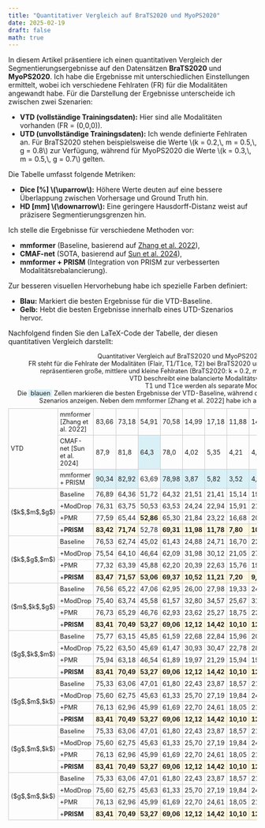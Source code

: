 ```yaml
---
title: "Quantitativer Vergleich auf BraTS2020 und MyoPS2020"  
date: 2025-02-19  
draft: false  
math: true  
---
```

In diesem Artikel präsentiere ich einen quantitativen Vergleich der Segmentierungsergebnisse auf den Datensätzen **BraTS2020** und **MyoPS2020**. Ich habe die Ergebnisse mit unterschiedlichen Einstellungen ermittelt, wobei ich verschiedene Fehlraten (FR) für die Modalitäten angewandt habe. Für die Darstellung der Ergebnisse unterscheide ich zwischen zwei Szenarien:

- **VTD (vollständige Trainingsdaten):** Hier sind alle Modalitäten vorhanden (FR = (0,0,0)).
- **UTD (unvollständige Trainingsdaten):** Ich wende definierte Fehlraten an. Für BraTS2020 stehen beispielsweise die Werte \\(k = 0.2,\\, m = 0.5,\\, g = 0.8\\) zur Verfügung, während für MyoPS2020 die Werte \\(k = 0.3,\\, m = 0.5,\\, g = 0.7\\) gelten.

Die Tabelle umfasst folgende Metriken:
- **Dice [%] \\(\\uparrow\\):** Höhere Werte deuten auf eine bessere Überlappung zwischen Vorhersage und Ground Truth hin.
- **HD [mm] \\(\\downarrow\\):** Eine geringere Hausdorff-Distanz weist auf präzisere Segmentierungsgrenzen hin.

Ich stelle die Ergebnisse für verschiedene Methoden vor:
- **mmformer** (Baseline, basierend auf [Zhang et al. 2022](https://doi.org/10.1145/XXXXXX)),
- **CMAF-net** (SOTA, basierend auf [Sun et al. 2024](https://doi.org/10.1145/YYYYYY)),
- **mmformer + PRISM** (Integration von PRISM zur verbesserten Modalitätsrebalancierung).

Zur besseren visuellen Hervorhebung habe ich spezielle Farben definiert:
- **Blau:** Markiert die besten Ergebnisse für die VTD-Baseline.
- **Gelb:** Hebt die besten Ergebnisse innerhalb eines UTD-Szenarios hervor.

Nachfolgend finden Sie den LaTeX-Code der Tabelle, der diesen quantitativen Vergleich darstellt:

<style>
  /* Standard (Light Mode) */
  .hl-blue {
    background-color: #DAF0F7;
    color: inherit;
  }
  .hl-yellow {
    background-color: #FFF8e3;
    color: inherit;
  }
  /* Dark Mode: ensure sufficient contrast for highlighted cells */
  @media (prefers-color-scheme: dark) {
    .hl-blue {
      background-color: #DAF0F7;
      color: #000; /* Set text to black for contrast in dark mode */
    }
    .hl-yellow {
      background-color: #FFF8e3;
      color: #000; /* Set text to black for contrast in dark mode */
    }
  }
</style>

<table style="width:100%; border-collapse: collapse; font-size: 0.9em;">
  <caption style="margin-bottom: 8px; text-align: center;">
    Quantitativer Vergleich auf BraTS2020 und MyoPS2020 mit verschiedenen Einstellungen.<br>
    FR steht für die Fehlrate der Modalitäten (Flair, T1/T1ce, T2) bei BraTS2020 und (bSSFP, LGE, T2) bei MyoPS2020. Die Werte k, m und g repräsentieren große, mittlere und kleine Fehlraten 
    (BraTS2020: k = 0.2, m = 0.5, g = 0.8; MyoPS2020: k = 0.3, m = 0.5, g = 0.7).<br>
    VTD beschreibt eine balancierte Modalitätsverteilung (FR = (0,0,0)).<br>
    T1 und T1ce werden als separate Modalitäten behandelt.<br>
    Die <span class="hl-blue" style="padding: 0 4px;">blauen</span> Zellen markieren die besten Ergebnisse der VTD-Baseline, während die <span class="hl-yellow" style="padding: 0 4px;">gelben</span> Zellen 
    die besten Ergebnisse innerhalb eines UTD-Szenarios anzeigen. Neben dem mmformer [Zhang et al. 2022] habe ich auch das CMAF-net [Sun et al. 2024] als SOTA gewählt.
  </caption>
    <tr>
      <td rowspan="3" style="border: 1px solid #ccc; padding: 4px;">VTD</td>
      <td style="border: 1px solid #ccc; padding: 4px;">mmformer [Zhang et al. 2022]</td>
      <td style="border: 1px solid #ccc; padding: 4px;">83,66</td>
      <td style="border: 1px solid #ccc; padding: 4px;">73,18</td>
      <td style="border: 1px solid #ccc; padding: 4px;">54,91</td>
      <td style="border: 1px solid #ccc; padding: 4px;">70,58</td>
      <td style="border: 1px solid #ccc; padding: 4px;">14,99</td>
      <td style="border: 1px solid #ccc; padding: 4px;">17,18</td>
      <td style="border: 1px solid #ccc; padding: 4px;">11,88</td>
      <td style="border: 1px solid #ccc; padding: 4px;">14,68</td>
      <td style="border: 1px solid #ccc; padding: 4px;">84,61</td>
      <td style="border: 1px solid #ccc; padding: 4px;">58,08</td>
      <td style="border: 1px solid #ccc; padding: 4px;">80,13</td>
      <td style="border: 1px solid #ccc; padding: 4px;">74,27</td>
      <td style="border: 1px solid #ccc; padding: 4px;">5,90</td>
      <td style="border: 1px solid #ccc; padding: 4px;">15,46</td>
      <td style="border: 1px solid #ccc; padding: 4px;">7,63</td>
      <td style="border: 1px solid #ccc; padding: 4px;">9,66</td>
    </tr>
    <tr>
      <td style="border: 1px solid #ccc; padding: 4px;">CMAF-net [Sun et al. 2024]</td>
      <td style="border: 1px solid #ccc; padding: 4px;">87,9</td>
      <td style="border: 1px solid #ccc; padding: 4px;">81,8</td>
      <td class="hl-blue" style="border: 1px solid #ccc; padding: 4px;">64,3</td>
      <td style="border: 1px solid #ccc; padding: 4px;">78,0</td>
      <td style="border: 1px solid #ccc; padding: 4px;">4,02</td>
      <td style="border: 1px solid #ccc; padding: 4px;">5,35</td>
      <td style="border: 1px solid #ccc; padding: 4px;">4,21</td>
      <td style="border: 1px solid #ccc; padding: 4px;">4,53</td>
      <td colspan="8" style="border: 1px solid #ccc; padding: 4px;"></td>
    </tr>
    <tr>
      <td style="border: 1px solid #ccc; padding: 4px;">mmformer + PRISM</td>
      <td class="hl-blue" style="border: 1px solid #ccc; padding: 4px;">90,34</td>
      <td class="hl-blue" style="border: 1px solid #ccc; padding: 4px;">82,92</td>
      <td style="border: 1px solid #ccc; padding: 4px;">63,69</td>
      <td class="hl-blue" style="border: 1px solid #ccc; padding: 4px;">78,98</td>
      <td class="hl-blue" style="border: 1px solid #ccc; padding: 4px;">3,87</td>
      <td class="hl-blue" style="border: 1px solid #ccc; padding: 4px;">5,82</td>
      <td class="hl-blue" style="border: 1px solid #ccc; padding: 4px;">3,52</td>
      <td class="hl-blue" style="border: 1px solid #ccc; padding: 4px;">4,40</td>
      <td class="hl-blue" style="border: 1px solid #ccc; padding: 4px;">91,71</td>
      <td class="hl-blue" style="border: 1px solid #ccc; padding: 4px;">64,79</td>
      <td class="hl-blue" style="border: 1px solid #ccc; padding: 4px;">83,95</td>
      <td class="hl-blue" style="border: 1px solid #ccc; padding: 4px;">80,15</td>
      <td class="hl-blue" style="border: 1px solid #ccc; padding: 4px;">3,65</td>
      <td class="hl-blue" style="border: 1px solid #ccc; padding: 4px;">12,26</td>
      <td class="hl-blue" style="border: 1px solid #ccc; padding: 4px;">4,32</td>
      <td class="hl-blue" style="border: 1px solid #ccc; padding: 4px;">6,74</td>
    </tr>
    <!-- UTD Block: ($k$, $m$, $g$) -->
    <tr>
      <td rowspan="4" style="border: 1px solid #ccc; padding: 4px;">($k$,$m$,$g$)</td>
      <td style="border: 1px solid #ccc; padding: 4px;">Baseline</td>
      <td style="border: 1px solid #ccc; padding: 4px;">76,89</td>
      <td style="border: 1px solid #ccc; padding: 4px;">64,36</td>
      <td style="border: 1px solid #ccc; padding: 4px;">51,72</td>
      <td style="border: 1px solid #ccc; padding: 4px;">64,32</td>
      <td style="border: 1px solid #ccc; padding: 4px;">21,51</td>
      <td style="border: 1px solid #ccc; padding: 4px;">21,41</td>
      <td style="border: 1px solid #ccc; padding: 4px;">15,14</td>
      <td style="border: 1px solid #ccc; padding: 4px;">19,35</td>
      <td style="border: 1px solid #ccc; padding: 4px;">72,69</td>
      <td style="border: 1px solid #ccc; padding: 4px;">51,94</td>
      <td style="border: 1px solid #ccc; padding: 4px;">66,81</td>
      <td style="border: 1px solid #ccc; padding: 4px;">63,81</td>
      <td style="border: 1px solid #ccc; padding: 4px;">20,38</td>
      <td style="border: 1px solid #ccc; padding: 4px;">23,62</td>
      <td style="border: 1px solid #ccc; padding: 4px;">22,32</td>
      <td style="border: 1px solid #ccc; padding: 4px;">22,11</td>
    </tr>
    <tr>
      <td style="border: 1px solid #ccc; padding: 4px;">+ModDrop</td>
      <td style="border: 1px solid #ccc; padding: 4px;">76,31</td>
      <td style="border: 1px solid #ccc; padding: 4px;">63,75</td>
      <td style="border: 1px solid #ccc; padding: 4px;">50,53</td>
      <td style="border: 1px solid #ccc; padding: 4px;">63,53</td>
      <td style="border: 1px solid #ccc; padding: 4px;">24,24</td>
      <td style="border: 1px solid #ccc; padding: 4px;">22,94</td>
      <td style="border: 1px solid #ccc; padding: 4px;">15,91</td>
      <td style="border: 1px solid #ccc; padding: 4px;">21,03</td>
      <td style="border: 1px solid #ccc; padding: 4px;">75,63</td>
      <td style="border: 1px solid #ccc; padding: 4px;">46,42</td>
      <td style="border: 1px solid #ccc; padding: 4px;">70,70</td>
      <td style="border: 1px solid #ccc; padding: 4px;">64,25</td>
      <td style="border: 1px solid #ccc; padding: 4px;">16,42</td>
      <td style="border: 1px solid #ccc; padding: 4px;">32,84</td>
      <td style="border: 1px solid #ccc; padding: 4px;">21,13</td>
      <td style="border: 1px solid #ccc; padding: 4px;">23,46</td>
    </tr>
    <tr>
      <td style="border: 1px solid #ccc; padding: 4px;">+PMR</td>
      <td style="border: 1px solid #ccc; padding: 4px;">77,59</td>
      <td style="border: 1px solid #ccc; padding: 4px;">65,44</td>
      <td class="hl-yellow" style="border: 1px solid #ccc; padding: 4px;"><strong>52,86</strong></td>
      <td style="border: 1px solid #ccc; padding: 4px;">65,30</td>
      <td style="border: 1px solid #ccc; padding: 4px;">21,84</td>
      <td style="border: 1px solid #ccc; padding: 4px;">23,22</td>
      <td style="border: 1px solid #ccc; padding: 4px;">16,68</td>
      <td style="border: 1px solid #ccc; padding: 4px;">20,58</td>
      <td style="border: 1px solid #ccc; padding: 4px;">73,05</td>
      <td style="border: 1px solid #ccc; padding: 4px;">52,61</td>
      <td style="border: 1px solid #ccc; padding: 4px;">69,32</td>
      <td style="border: 1px solid #ccc; padding: 4px;">64,99</td>
      <td style="border: 1px solid #ccc; padding: 4px;">19,16</td>
      <td style="border: 1px solid #ccc; padding: 4px;">24,04</td>
      <td style="border: 1px solid #ccc; padding: 4px;">18,42</td>
      <td style="border: 1px solid #ccc; padding: 4px;">20,54</td>
    </tr>
    <tr>
      <td style="border: 1px solid #ccc; padding: 4px;">+<strong>PRISM</strong></td>
      <td class="hl-yellow" style="border: 1px solid #ccc; padding: 4px;"><strong>83,42</strong></td>
      <td class="hl-yellow" style="border: 1px solid #ccc; padding: 4px;"><strong>71,74</strong></td>
      <td style="border: 1px solid #ccc; padding: 4px;">52,78</td>
      <td class="hl-yellow" style="border: 1px solid #ccc; padding: 4px;"><strong>69,31</strong></td>
      <td class="hl-yellow" style="border: 1px solid #ccc; padding: 4px;"><strong>11,98</strong></td>
      <td class="hl-yellow" style="border: 1px solid #ccc; padding: 4px;"><strong>11,78</strong></td>
      <td class="hl-yellow" style="border: 1px solid #ccc; padding: 4px;"><strong>7,80</strong></td>
      <td class="hl-yellow" style="border: 1px solid #ccc; padding: 4px;"><strong>10,52</strong></td>
      <td class="hl-yellow" style="border: 1px solid #ccc; padding: 4px;"><strong>81,44</strong></td>
      <td class="hl-yellow" style="border: 1px solid #ccc; padding: 4px;"><strong>60,97</strong></td>
      <td class="hl-yellow" style="border: 1px solid #ccc; padding: 4px;"><strong>77,44</strong></td>
      <td class="hl-yellow" style="border: 1px solid #ccc; padding: 4px;"><strong>73,28</strong></td>
      <td class="hl-yellow" style="border: 1px solid #ccc; padding: 4px;"><strong>11,36</strong></td>
      <td class="hl-yellow" style="border: 1px solid #ccc; padding: 4px;"><strong>20,49</strong></td>
      <td class="hl-yellow" style="border: 1px solid #ccc; padding: 4px;"><strong>11,64</strong></td>
      <td class="hl-yellow" style="border: 1px solid #ccc; padding: 4px;"><strong>14,50</strong></td>
    </tr>
    <!-- UTD Block: ($k$, $g$, $m$) -->
    <tr>
      <td rowspan="4" style="border: 1px solid #ccc; padding: 4px;">($k$,$g$,$m$)</td>
      <td style="border: 1px solid #ccc; padding: 4px;">Baseline</td>
      <td style="border: 1px solid #ccc; padding: 4px;">76,53</td>
      <td style="border: 1px solid #ccc; padding: 4px;">62,74</td>
      <td style="border: 1px solid #ccc; padding: 4px;">45,02</td>
      <td style="border: 1px solid #ccc; padding: 4px;">61,43</td>
      <td style="border: 1px solid #ccc; padding: 4px;">24,88</td>
      <td style="border: 1px solid #ccc; padding: 4px;">24,71</td>
      <td style="border: 1px solid #ccc; padding: 4px;">16,70</td>
      <td style="border: 1px solid #ccc; padding: 4px;">22,10</td>
      <td style="border: 1px solid #ccc; padding: 4px;">69,25</td>
      <td style="border: 1px solid #ccc; padding: 4px;">49,82</td>
      <td style="border: 1px solid #ccc; padding: 4px;">61,79</td>
      <td style="border: 1px solid #ccc; padding: 4px;">60,29</td>
      <td style="border: 1px solid #ccc; padding: 4px;">26,18</td>
      <td style="border: 1px solid #ccc; padding: 4px;">33,92</td>
      <td style="border: 1px solid #ccc; padding: 4px;">26,86</td>
      <td style="border: 1px solid #ccc; padding: 4px;">28,99</td>
    </tr>
    <tr>
      <td style="border: 1px solid #ccc; padding: 4px;">+ModDrop</td>
      <td style="border: 1px solid #ccc; padding: 4px;">75,54</td>
      <td style="border: 1px solid #ccc; padding: 4px;">64,10</td>
      <td style="border: 1px solid #ccc; padding: 4px;">46,64</td>
      <td style="border: 1px solid #ccc; padding: 4px;">62,09</td>
      <td style="border: 1px solid #ccc; padding: 4px;">31,98</td>
      <td style="border: 1px solid #ccc; padding: 4px;">30,12</td>
      <td style="border: 1px solid #ccc; padding: 4px;">21,05</td>
      <td style="border: 1px solid #ccc; padding: 4px;">27,72</td>
      <td style="border: 1px solid #ccc; padding: 4px;">73,57</td>
      <td style="border: 1px solid #ccc; padding: 4px;">49,93</td>
      <td style="border: 1px solid #ccc; padding: 4px;">69,83</td>
      <td style="border: 1px solid #ccc; padding: 4px;">64,44</td>
      <td style="border: 1px solid #ccc; padding: 4px;">11,91</td>
      <td style="border: 1px solid #ccc; padding: 4px;">21,52</td>
      <td style="border: 1px solid #ccc; padding: 4px;">13,12</td>
      <td style="border: 1px solid #ccc; padding: 4px;">15,52</td>
    </tr>
    <tr>
      <td style="border: 1px solid #ccc; padding: 4px;">+PMR</td>
      <td style="border: 1px solid #ccc; padding: 4px;">77,32</td>
      <td style="border: 1px solid #ccc; padding: 4px;">63,39</td>
      <td style="border: 1px solid #ccc; padding: 4px;">45,88</td>
      <td style="border: 1px solid #ccc; padding: 4px;">62,20</td>
      <td style="border: 1px solid #ccc; padding: 4px;">20,39</td>
      <td style="border: 1px solid #ccc; padding: 4px;">22,63</td>
      <td style="border: 1px solid #ccc; padding: 4px;">15,76</td>
      <td style="border: 1px solid #ccc; padding: 4px;">19,59</td>
      <td style="border: 1px solid #ccc; padding: 4px;">72,67</td>
      <td style="border: 1px solid #ccc; padding: 4px;">52,38</td>
      <td style="border: 1px solid #ccc; padding: 4px;">68,98</td>
      <td style="border: 1px solid #ccc; padding: 4px;">64,68</td>
      <td style="border: 1px solid #ccc; padding: 4px;">17,84</td>
      <td style="border: 1px solid #ccc; padding: 4px;">24,12</td>
      <td style="border: 1px solid #ccc; padding: 4px;">19,68</td>
      <td style="border: 1px solid #ccc; padding: 4px;">20,55</td>
    </tr>
    <tr>
      <td style="border: 1px solid #ccc; padding: 4px;">+<strong>PRISM</strong></td>
      <td class="hl-yellow" style="border: 1px solid #ccc; padding: 4px;"><strong>83,47</strong></td>
      <td class="hl-yellow" style="border: 1px solid #ccc; padding: 4px;"><strong>71,57</strong></td>
      <td class="hl-yellow" style="border: 1px solid #ccc; padding: 4px;"><strong>53,06</strong></td>
      <td class="hl-yellow" style="border: 1px solid #ccc; padding: 4px;"><strong>69,37</strong></td>
      <td class="hl-yellow" style="border: 1px solid #ccc; padding: 4px;"><strong>10,52</strong></td>
      <td class="hl-yellow" style="border: 1px solid #ccc; padding: 4px;"><strong>11,21</strong></td>
      <td class="hl-yellow" style="border: 1px solid #ccc; padding: 4px;"><strong>7,20</strong></td>
      <td class="hl-yellow" style="border: 1px solid #ccc; padding: 4px;"><strong>9,64</strong></td>
      <td class="hl-yellow" style="border: 1px solid #ccc; padding: 4px;"><strong>80,20</strong></td>
      <td class="hl-yellow" style="border: 1px solid #ccc; padding: 4px;"><strong>58,22</strong></td>
      <td class="hl-yellow" style="border: 1px solid #ccc; padding: 4px;"><strong>77,56</strong></td>
      <td class="hl-yellow" style="border: 1px solid #ccc; padding: 4px;"><strong>71,99</strong></td>
      <td class="hl-yellow" style="border: 1px solid #ccc; padding: 4px;"><strong>16,23</strong></td>
      <td class="hl-yellow" style="border: 1px solid #ccc; padding: 4px;"><strong>18,13</strong></td>
      <td class="hl-yellow" style="border: 1px solid #ccc; padding: 4px;"><strong>13,01</strong></td>
      <td class="hl-yellow" style="border: 1px solid #ccc; padding: 4px;"><strong>15,79</strong></td>
    </tr>
    <!-- UTD Block: ($m$, $k$, $g$) -->
    <tr>
      <td rowspan="4" style="border: 1px solid #ccc; padding: 4px;">($m$,$k$,$g$)</td>
      <td style="border: 1px solid #ccc; padding: 4px;">Baseline</td>
      <td style="border: 1px solid #ccc; padding: 4px;">76,56</td>
      <td style="border: 1px solid #ccc; padding: 4px;">65,22</td>
      <td style="border: 1px solid #ccc; padding: 4px;">47,06</td>
      <td style="border: 1px solid #ccc; padding: 4px;">62,95</td>
      <td style="border: 1px solid #ccc; padding: 4px;">26,00</td>
      <td style="border: 1px solid #ccc; padding: 4px;">27,98</td>
      <td style="border: 1px solid #ccc; padding: 4px;">19,33</td>
      <td style="border: 1px solid #ccc; padding: 4px;">24,44</td>
      <td style="border: 1px solid #ccc; padding: 4px;">72,16</td>
      <td style="border: 1px solid #ccc; padding: 4px;">49,44</td>
      <td style="border: 1px solid #ccc; padding: 4px;">71,08</td>
      <td style="border: 1px solid #ccc; padding: 4px;">64,23</td>
      <td style="border: 1px solid #ccc; padding: 4px;">16,78</td>
      <td style="border: 1px solid #ccc; padding: 4px;">22,13</td>
      <td style="border: 1px solid #ccc; padding: 4px;">25,56</td>
      <td style="border: 1px solid #ccc; padding: 4px;">21,49</td>
    </tr>
    <tr>
      <td style="border: 1px solid #ccc; padding: 4px;">+ModDrop</td>
      <td style="border: 1px solid #ccc; padding: 4px;">75,40</td>
      <td style="border: 1px solid #ccc; padding: 4px;">63,74</td>
      <td style="border: 1px solid #ccc; padding: 4px;">45,58</td>
      <td style="border: 1px solid #ccc; padding: 4px;">61,57</td>
      <td style="border: 1px solid #ccc; padding: 4px;">32,80</td>
      <td style="border: 1px solid #ccc; padding: 4px;">34,57</td>
      <td style="border: 1px solid #ccc; padding: 4px;">25,67</td>
      <td style="border: 1px solid #ccc; padding: 4px;">31,01</td>
      <td style="border: 1px solid #ccc; padding: 4px;">74,07</td>
      <td style="border: 1px solid #ccc; padding: 4px;">50,30</td>
      <td style="border: 1px solid #ccc; padding: 4px;">75,69</td>
      <td style="border: 1px solid #ccc; padding: 4px;">66,69</td>
      <td style="border: 1px solid #ccc; padding: 4px;">14,46</td>
      <td style="border: 1px solid #ccc; padding: 4px;">23,32</td>
      <td style="border: 1px solid #ccc; padding: 4px;">18,27</td>
      <td style="border: 1px solid #ccc; padding: 4px;">18,68</td>
    </tr>
    <tr>
      <td style="border: 1px solid #ccc; padding: 4px;">+PMR</td>
      <td style="border: 1px solid #ccc; padding: 4px;">76,73</td>
      <td style="border: 1px solid #ccc; padding: 4px;">65,29</td>
      <td style="border: 1px solid #ccc; padding: 4px;">46,76</td>
      <td style="border: 1px solid #ccc; padding: 4px;">62,93</td>
      <td style="border: 1px solid #ccc; padding: 4px;">23,62</td>
      <td style="border: 1px solid #ccc; padding: 4px;">25,27</td>
      <td style="border: 1px solid #ccc; padding: 4px;">18,75</td>
      <td style="border: 1px solid #ccc; padding: 4px;">22,55</td>
      <td style="border: 1px solid #ccc; padding: 4px;">72,49</td>
      <td style="border: 1px solid #ccc; padding: 4px;">52,62</td>
      <td style="border: 1px solid #ccc; padding: 4px;">70,90</td>
      <td style="border: 1px solid #ccc; padding: 4px;">65,34</td>
      <td style="border: 1px solid #ccc; padding: 4px;">17,57</td>
      <td style="border: 1px solid #ccc; padding: 4px;">24,96</td>
      <td style="border: 1px solid #ccc; padding: 4px;">24,02</td>
      <td style="border: 1px solid #ccc; padding: 4px;">22,52</td>
    </tr>
    <tr>
      <td style="border: 1px solid #ccc; padding: 4px;">+<strong>PRISM</strong></td>
      <td class="hl-yellow" style="border: 1px solid #ccc; padding: 4px;"><strong>83,41</strong></td>
      <td class="hl-yellow" style="border: 1px solid #ccc; padding: 4px;"><strong>70,49</strong></td>
      <td class="hl-yellow" style="border: 1px solid #ccc; padding: 4px;"><strong>53,27</strong></td>
      <td class="hl-yellow" style="border: 1px solid #ccc; padding: 4px;"><strong>69,06</strong></td>
      <td class="hl-yellow" style="border: 1px solid #ccc; padding: 4px;"><strong>12,12</strong></td>
      <td class="hl-yellow" style="border: 1px solid #ccc; padding: 4px;"><strong>14,42</strong></td>
      <td class="hl-yellow" style="border: 1px solid #ccc; padding: 4px;"><strong>10,10</strong></td>
      <td class="hl-yellow" style="border: 1px solid #ccc; padding: 4px;"><strong>12,21</strong></td>
      <td class="hl-yellow" style="border: 1px solid #ccc; padding: 4px;"><strong>75,15</strong></td>
      <td class="hl-yellow" style="border: 1px solid #ccc; padding: 4px;"><strong>49,54</strong></td>
      <td class="hl-yellow" style="border: 1px solid #ccc; padding: 4px;"><strong>71,39</strong></td>
      <td class="hl-yellow" style="border: 1px solid #ccc; padding: 4px;"><strong>65,36</strong></td>
      <td class="hl-yellow" style="border: 1px solid #ccc; padding: 4px;"><strong>17,85</strong></td>
      <td class="hl-yellow" style="border: 1px solid #ccc; padding: 4px;"><strong>19,77</strong></td>
      <td class="hl-yellow" style="border: 1px solid #ccc; padding: 4px;"><strong>20,60</strong></td>
      <td class="hl-yellow" style="border: 1px solid #ccc; padding: 4px;"><strong>19,41</strong></td>
    </tr>
    <!-- UTD Block: ($g$, $k$, $m$) -->
    <tr>
      <td rowspan="4" style="border: 1px solid #ccc; padding: 4px;">($g$,$k$,$m$)</td>
      <td style="border: 1px solid #ccc; padding: 4px;">Baseline</td>
      <td style="border: 1px solid #ccc; padding: 4px;">75,77</td>
      <td style="border: 1px solid #ccc; padding: 4px;">63,15</td>
      <td style="border: 1px solid #ccc; padding: 4px;">45,85</td>
      <td style="border: 1px solid #ccc; padding: 4px;">61,59</td>
      <td style="border: 1px solid #ccc; padding: 4px;">22,68</td>
      <td style="border: 1px solid #ccc; padding: 4px;">22,84</td>
      <td style="border: 1px solid #ccc; padding: 4px;">15,96</td>
      <td style="border: 1px solid #ccc; padding: 4px;">20,49</td>
      <td style="border: 1px solid #ccc; padding: 4px;">72,74</td>
      <td style="border: 1px solid #ccc; padding: 4px;">47,86</td>
      <td style="border: 1px solid #ccc; padding: 4px;">65,97</td>
      <td style="border: 1px solid #ccc; padding: 4px;">62,19</td>
      <td style="border: 1px solid #ccc; padding: 4px;">19,72</td>
      <td style="border: 1px solid #ccc; padding: 4px;">29,28</td>
      <td style="border: 1px solid #ccc; padding: 4px;">19,91</td>
      <td style="border: 1px solid #ccc; padding: 4px;">22,97</td>
    </tr>
    <tr>
      <td style="border: 1px solid #ccc; padding: 4px;">+ModDrop</td>
      <td style="border: 1px solid #ccc; padding: 4px;">75,22</td>
      <td style="border: 1px solid #ccc; padding: 4px;">63,50</td>
      <td style="border: 1px solid #ccc; padding: 4px;">45,69</td>
      <td style="border: 1px solid #ccc; padding: 4px;">61,47</td>
      <td style="border: 1px solid #ccc; padding: 4px;">30,93</td>
      <td style="border: 1px solid #ccc; padding: 4px;">30,47</td>
      <td style="border: 1px solid #ccc; padding: 4px;">22,78</td>
      <td style="border: 1px solid #ccc; padding: 4px;">28,06</td>
      <td style="border: 1px solid #ccc; padding: 4px;">75,99</td>
      <td style="border: 1px solid #ccc; padding: 4px;">48,16</td>
      <td style="border: 1px solid #ccc; padding: 4px;">70,90</td>
      <td style="border: 1px solid #ccc; padding: 4px;">65,02</td>
      <td style="border: 1px solid #ccc; padding: 4px;">16,70</td>
      <td class="hl-yellow" style="border: 1px solid #ccc; padding: 4px;"><strong>22,17</strong></td>
      <td style="border: 1px solid #ccc; padding: 4px;">18,34</td>
      <td style="border: 1px solid #ccc; padding: 4px;">19,40</td>
    </tr>
    <tr>
      <td style="border: 1px solid #ccc; padding: 4px;">+PMR</td>
      <td style="border: 1px solid #ccc; padding: 4px;">75,94</td>
      <td style="border: 1px solid #ccc; padding: 4px;">63,18</td>
      <td style="border: 1px solid #ccc; padding: 4px;">46,54</td>
      <td style="border: 1px solid #ccc; padding: 4px;">61,89</td>
      <td style="border: 1px solid #ccc; padding: 4px;">19,97</td>
      <td style="border: 1px solid #ccc; padding: 4px;">21,29</td>
      <td style="border: 1px solid #ccc; padding: 4px;">15,94</td>
      <td style="border: 1px solid #ccc; padding: 4px;">19,07</td>
      <td style="border: 1px solid #ccc; padding: 4px;">74,72</td>
      <td style="border: 1px solid #ccc; padding: 4px;">49,21</td>
      <td style="border: 1px solid #ccc; padding: 4px;">67,72</td>
      <td style="border: 1px solid #ccc; padding: 4px;">63,88</td>
      <td style="border: 1px solid #ccc; padding: 4px;">17,57</td>
      <td style="border: 1px solid #ccc; padding: 4px;">24,96</td>
      <td style="border: 1px solid #ccc; padding: 4px;">24,02</td>
      <td style="border: 1px solid #ccc; padding: 4px;">22,52</td>
    </tr>
    <tr>
      <td style="border: 1px solid #ccc; padding: 4px;">+<strong>PRISM</strong></td>
      <td class="hl-yellow" style="border: 1px solid #ccc; padding: 4px;"><strong>83,41</strong></td>
      <td class="hl-yellow" style="border: 1px solid #ccc; padding: 4px;"><strong>70,49</strong></td>
      <td class="hl-yellow" style="border: 1px solid #ccc; padding: 4px;"><strong>53,27</strong></td>
      <td class="hl-yellow" style="border: 1px solid #ccc; padding: 4px;"><strong>69,06</strong></td>
      <td class="hl-yellow" style="border: 1px solid #ccc; padding: 4px;"><strong>12,12</strong></td>
      <td class="hl-yellow" style="border: 1px solid #ccc; padding: 4px;"><strong>14,42</strong></td>
      <td class="hl-yellow" style="border: 1px solid #ccc; padding: 4px;"><strong>10,10</strong></td>
      <td class="hl-yellow" style="border: 1px solid #ccc; padding: 4px;"><strong>12,21</strong></td>
      <td class="hl-yellow" style="border: 1px solid #ccc; padding: 4px;"><strong>75,15</strong></td>
      <td class="hl-yellow" style="border: 1px solid #ccc; padding: 4px;"><strong>49,54</strong></td>
      <td class="hl-yellow" style="border: 1px solid #ccc; padding: 4px;"><strong>71,39</strong></td>
      <td class="hl-yellow" style="border: 1px solid #ccc; padding: 4px;"><strong>65,36</strong></td>
      <td class="hl-yellow" style="border: 1px solid #ccc; padding: 4px;"><strong>17,85</strong></td>
      <td class="hl-yellow" style="border: 1px solid #ccc; padding: 4px;"><strong>19,77</strong></td>
      <td class="hl-yellow" style="border: 1px solid #ccc; padding: 4px;"><strong>20,60</strong></td>
      <td class="hl-yellow" style="border: 1px solid #ccc; padding: 4px;"><strong>19,41</strong></td>
    </tr>
    <!-- UTD Block: ($g$, $m$, $k$) -->
    <tr>
      <td rowspan="4" style="border: 1px solid #ccc; padding: 4px;">($g$,$m$,$k$)</td>
      <td style="border: 1px solid #ccc; padding: 4px;">Baseline</td>
      <td style="border: 1px solid #ccc; padding: 4px;">75,33</td>
      <td style="border: 1px solid #ccc; padding: 4px;">63,06</td>
      <td style="border: 1px solid #ccc; padding: 4px;">47,01</td>
      <td style="border: 1px solid #ccc; padding: 4px;">61,80</td>
      <td style="border: 1px solid #ccc; padding: 4px;">22,43</td>
      <td style="border: 1px solid #ccc; padding: 4px;">23,87</td>
      <td style="border: 1px solid #ccc; padding: 4px;">18,57</td>
      <td style="border: 1px solid #ccc; padding: 4px;">21,62</td>
      <td style="border: 1px solid #ccc; padding: 4px;">75,44</td>
      <td style="border: 1px solid #ccc; padding: 4px;">46,70</td>
      <td style="border: 1px solid #ccc; padding: 4px;">70,14</td>
      <td style="border: 1px solid #ccc; padding: 4px;">64,09</td>
      <td style="border: 1px solid #ccc; padding: 4px;">14,06</td>
      <td style="border: 1px solid #ccc; padding: 4px;">22,65</td>
      <td style="border: 1px solid #ccc; padding: 4px;">16,38</td>
      <td style="border: 1px solid #ccc; padding: 4px;">17,70</td>
    </tr>
    <tr>
      <td style="border: 1px solid #ccc; padding: 4px;">+ModDrop</td>
      <td style="border: 1px solid #ccc; padding: 4px;">75,60</td>
      <td style="border: 1px solid #ccc; padding: 4px;">62,75</td>
      <td style="border: 1px solid #ccc; padding: 4px;">45,63</td>
      <td style="border: 1px solid #ccc; padding: 4px;">61,33</td>
      <td style="border: 1px solid #ccc; padding: 4px;">25,70</td>
      <td style="border: 1px solid #ccc; padding: 4px;">27,19</td>
      <td style="border: 1px solid #ccc; padding: 4px;">19,84</td>
      <td style="border: 1px solid #ccc; padding: 4px;">24,24</td>
      <td style="border: 1px solid #ccc; padding: 4px;">75,59</td>
      <td style="border: 1px solid #ccc; padding: 4px;">46,95</td>
      <td style="border: 1px solid #ccc; padding: 4px;">71,41</td>
      <td style="border: 1px solid #ccc; padding: 4px;">64,65</td>
      <td style="border: 1px solid #ccc; padding: 4px;">18,63</td>
      <td style="border: 1px solid #ccc; padding: 4px;">22,86</td>
      <td style="border: 1px solid #ccc; padding: 4px;">14,75</td>
      <td style="border: 1px solid #ccc; padding: 4px;">18,75</td>
    </tr>
    <tr>
      <td style="border: 1px solid #ccc; padding: 4px;">+PMR</td>
      <td style="border: 1px solid #ccc; padding: 4px;">76,13</td>
      <td style="border: 1px solid #ccc; padding: 4px;">62,96</td>
      <td style="border: 1px solid #ccc; padding: 4px;">45,99</td>
      <td style="border: 1px solid #ccc; padding: 4px;">61,69</td>
      <td style="border: 1px solid #ccc; padding: 4px;">22,70</td>
      <td style="border: 1px solid #ccc; padding: 4px;">24,61</td>
      <td style="border: 1px solid #ccc; padding: 4px;">18,05</td>
      <td style="border: 1px solid #ccc; padding: 4px;">21,79</td>
      <td style="border: 1px solid #ccc; padding: 4px;">75,15</td>
      <td style="border: 1px solid #ccc; padding: 4px;">49,54</td>
      <td style="border: 1px solid #ccc; padding: 4px;">71,39</td>
      <td style="border: 1px solid #ccc; padding: 4px;">65,36</td>
      <td style="border: 1px solid #ccc; padding: 4px;">17,85</td>
      <td style="border: 1px solid #ccc; padding: 4px;">19,77</td>
      <td style="border: 1px solid #ccc; padding: 4px;">20,60</td>
      <td style="border: 1px solid #ccc; padding: 4px;">19,41</td>
    </tr>
    <tr>
      <td style="border: 1px solid #ccc; padding: 4px;">+<strong>PRISM</strong></td>
      <td class="hl-yellow" style="border: 1px solid #ccc; padding: 4px;"><strong>83,41</strong></td>
      <td class="hl-yellow" style="border: 1px solid #ccc; padding: 4px;"><strong>70,49</strong></td>
      <td class="hl-yellow" style="border: 1px solid #ccc; padding: 4px;"><strong>53,27</strong></td>
      <td class="hl-yellow" style="border: 1px solid #ccc; padding: 4px;"><strong>69,06</strong></td>
      <td class="hl-yellow" style="border: 1px solid #ccc; padding: 4px;"><strong>12,12</strong></td>
      <td class="hl-yellow" style="border: 1px solid #ccc; padding: 4px;"><strong>14,42</strong></td>
      <td class="hl-yellow" style="border: 1px solid #ccc; padding: 4px;"><strong>10,10</strong></td>
      <td class="hl-yellow" style="border: 1px solid #ccc; padding: 4px;"><strong>12,21</strong></td>
      <td class="hl-yellow" style="border: 1px solid #ccc; padding: 4px;"><strong>75,15</strong></td>
      <td class="hl-yellow" style="border: 1px solid #ccc; padding: 4px;"><strong>49,54</strong></td>
      <td class="hl-yellow" style="border: 1px solid #ccc; padding: 4px;"><strong>71,39</strong></td>
      <td class="hl-yellow" style="border: 1px solid #ccc; padding: 4px;"><strong>65,36</strong></td>
      <td class="hl-yellow" style="border: 1px solid #ccc; padding: 4px;"><strong>17,85</strong></td>
      <td class="hl-yellow" style="border: 1px solid #ccc; padding: 4px;"><strong>19,77</strong></td>
      <td class="hl-yellow" style="border: 1px solid #ccc; padding: 4px;"><strong>20,60</strong></td>
      <td class="hl-yellow" style="border: 1px solid #ccc; padding: 4px;"><strong>19,41</strong></td>
    </tr>
    <!-- UTD Block: ($g$, $m$, $k$) -->
    <tr>
      <td rowspan="4" style="border: 1px solid #ccc; padding: 4px;">($g$,$m$,$k$)</td>
      <td style="border: 1px solid #ccc; padding: 4px;">Baseline</td>
      <td style="border: 1px solid #ccc; padding: 4px;">75,33</td>
      <td style="border: 1px solid #ccc; padding: 4px;">63,06</td>
      <td style="border: 1px solid #ccc; padding: 4px;">47,01</td>
      <td style="border: 1px solid #ccc; padding: 4px;">61,80</td>
      <td style="border: 1px solid #ccc; padding: 4px;">22,43</td>
      <td style="border: 1px solid #ccc; padding: 4px;">23,87</td>
      <td style="border: 1px solid #ccc; padding: 4px;">18,57</td>
      <td style="border: 1px solid #ccc; padding: 4px;">21,62</td>
      <td style="border: 1px solid #ccc; padding: 4px;">75,44</td>
      <td style="border: 1px solid #ccc; padding: 4px;">46,70</td>
      <td style="border: 1px solid #ccc; padding: 4px;">70,14</td>
      <td style="border: 1px solid #ccc; padding: 4px;">64,09</td>
      <td style="border: 1px solid #ccc; padding: 4px;">14,06</td>
      <td style="border: 1px solid #ccc; padding: 4px;">22,65</td>
      <td style="border: 1px solid #ccc; padding: 4px;">16,38</td>
      <td style="border: 1px solid #ccc; padding: 4px;">17,70</td>
    </tr>
    <tr>
      <td style="border: 1px solid #ccc; padding: 4px;">+ModDrop</td>
      <td style="border: 1px solid #ccc; padding: 4px;">75,60</td>
      <td style="border: 1px solid #ccc; padding: 4px;">62,75</td>
      <td style="border: 1px solid #ccc; padding: 4px;">45,63</td>
      <td style="border: 1px solid #ccc; padding: 4px;">61,33</td>
      <td style="border: 1px solid #ccc; padding: 4px;">25,70</td>
      <td style="border: 1px solid #ccc; padding: 4px;">27,19</td>
      <td style="border: 1px solid #ccc; padding: 4px;">19,84</td>
      <td style="border: 1px solid #ccc; padding: 4px;">24,24</td>
      <td style="border: 1px solid #ccc; padding: 4px;">75,59</td>
      <td style="border: 1px solid #ccc; padding: 4px;">46,95</td>
      <td style="border: 1px solid #ccc; padding: 4px;">71,41</td>
      <td style="border: 1px solid #ccc; padding: 4px;">64,65</td>
      <td style="border: 1px solid #ccc; padding: 4px;">18,63</td>
      <td style="border: 1px solid #ccc; padding: 4px;">22,86</td>
      <td style="border: 1px solid #ccc; padding: 4px;">14,75</td>
      <td style="border: 1px solid #ccc; padding: 4px;">18,75</td>
    </tr>
    <tr>
      <td style="border: 1px solid #ccc; padding: 4px;">+PMR</td>
      <td style="border: 1px solid #ccc; padding: 4px;">76,13</td>
      <td style="border: 1px solid #ccc; padding: 4px;">62,96</td>
      <td style="border: 1px solid #ccc; padding: 4px;">45,99</td>
      <td style="border: 1px solid #ccc; padding: 4px;">61,69</td>
      <td style="border: 1px solid #ccc; padding: 4px;">22,70</td>
      <td style="border: 1px solid #ccc; padding: 4px;">24,61</td>
      <td style="border: 1px solid #ccc; padding: 4px;">18,05</td>
      <td style="border: 1px solid #ccc; padding: 4px;">21,79</td>
      <td style="border: 1px solid #ccc; padding: 4px;">75,15</td>
      <td style="border: 1px solid #ccc; padding: 4px;">49,54</td>
      <td style="border: 1px solid #ccc; padding: 4px;">71,39</td>
      <td style="border: 1px solid #ccc; padding: 4px;">65,36</td>
      <td style="border: 1px solid #ccc; padding: 4px;">17,85</td>
      <td style="border: 1px solid #ccc; padding: 4px;">19,77</td>
      <td style="border: 1px solid #ccc; padding: 4px;">20,60</td>
      <td style="border: 1px solid #ccc; padding: 4px;">19,41</td>
    </tr>
    <tr>
      <td style="border: 1px solid #ccc; padding: 4px;">+<strong>PRISM</strong></td>
      <td class="hl-yellow" style="border: 1px solid #ccc; padding: 4px;"><strong>83,41</strong></td>
      <td class="hl-yellow" style="border: 1px solid #ccc; padding: 4px;"><strong>70,49</strong></td>
      <td class="hl-yellow" style="border: 1px solid #ccc; padding: 4px;"><strong>53,27</strong></td>
      <td class="hl-yellow" style="border: 1px solid #ccc; padding: 4px;"><strong>69,06</strong></td>
      <td class="hl-yellow" style="border: 1px solid #ccc; padding: 4px;"><strong>12,12</strong></td>
      <td class="hl-yellow" style="border: 1px solid #ccc; padding: 4px;"><strong>14,42</strong></td>
      <td class="hl-yellow" style="border: 1px solid #ccc; padding: 4px;"><strong>10,10</strong></td>
      <td class="hl-yellow" style="border: 1px solid #ccc; padding: 4px;"><strong>12,21</strong></td>
      <td class="hl-yellow" style="border: 1px solid #ccc; padding: 4px;"><strong>75,15</strong></td>
      <td class="hl-yellow" style="border: 1px solid #ccc; padding: 4px;"><strong>49,54</strong></td>
      <td class="hl-yellow" style="border: 1px solid #ccc; padding: 4px;"><strong>71,39</strong></td>
      <td class="hl-yellow" style="border: 1px solid #ccc; padding: 4px;"><strong>65,36</strong></td>
      <td class="hl-yellow" style="border: 1px solid #ccc; padding: 4px;"><strong>17,85</strong></td>
      <td class="hl-yellow" style="border: 1px solid #ccc; padding: 4px;"><strong>19,77</strong></td>
      <td class="hl-yellow" style="border: 1px solid #ccc; padding: 4px;"><strong>20,60</strong></td>
      <td class="hl-yellow" style="border: 1px solid #ccc; padding: 4px;"><strong>19,41</strong></td>
    </tr>
    <!-- UTD Block: ($g$, $m$, $k$) -->
    <tr>
      <td rowspan="4" style="border: 1px solid #ccc; padding: 4px;">($g$,$m$,$k$)</td>
      <td style="border: 1px solid #ccc; padding: 4px;">Baseline</td>
      <td style="border: 1px solid #ccc; padding: 4px;">75,33</td>
      <td style="border: 1px solid #ccc; padding: 4px;">63,06</td>
      <td style="border: 1px solid #ccc; padding: 4px;">47,01</td>
      <td style="border: 1px solid #ccc; padding: 4px;">61,80</td>
      <td style="border: 1px solid #ccc; padding: 4px;">22,43</td>
      <td style="border: 1px solid #ccc; padding: 4px;">23,87</td>
      <td style="border: 1px solid #ccc; padding: 4px;">18,57</td>
      <td style="border: 1px solid #ccc; padding: 4px;">21,62</td>
      <td style="border: 1px solid #ccc; padding: 4px;">75,44</td>
      <td style="border: 1px solid #ccc; padding: 4px;">46,70</td>
      <td style="border: 1px solid #ccc; padding: 4px;">70,14</td>
      <td style="border: 1px solid #ccc; padding: 4px;">64,09</td>
      <td style="border: 1px solid #ccc; padding: 4px;">14,06</td>
      <td style="border: 1px solid #ccc; padding: 4px;">22,65</td>
      <td style="border: 1px solid #ccc; padding: 4px;">16,38</td>
      <td style="border: 1px solid #ccc; padding: 4px;">17,70</td>
    </tr>
    <tr>
      <td style="border: 1px solid #ccc; padding: 4px;">+ModDrop</td>
      <td style="border: 1px solid #ccc; padding: 4px;">75,60</td>
      <td style="border: 1px solid #ccc; padding: 4px;">62,75</td>
      <td style="border: 1px solid #ccc; padding: 4px;">45,63</td>
      <td style="border: 1px solid #ccc; padding: 4px;">61,33</td>
      <td style="border: 1px solid #ccc; padding: 4px;">25,70</td>
      <td style="border: 1px solid #ccc; padding: 4px;">27,19</td>
      <td style="border: 1px solid #ccc; padding: 4px;">19,84</td>
      <td style="border: 1px solid #ccc; padding: 4px;">24,24</td>
      <td style="border: 1px solid #ccc; padding: 4px;">75,59</td>
      <td style="border: 1px solid #ccc; padding: 4px;">46,95</td>
      <td style="border: 1px solid #ccc; padding: 4px;">71,41</td>
      <td style="border: 1px solid #ccc; padding: 4px;">64,65</td>
      <td style="border: 1px solid #ccc; padding: 4px;">18,63</td>
      <td style="border: 1px solid #ccc; padding: 4px;">22,86</td>
      <td style="border: 1px solid #ccc; padding: 4px;">14,75</td>
      <td style="border: 1px solid #ccc; padding: 4px;">18,75</td>
    </tr>
    <tr>
      <td style="border: 1px solid #ccc; padding: 4px;">+PMR</td>
      <td style="border: 1px solid #ccc; padding: 4px;">76,13</td>
      <td style="border: 1px solid #ccc; padding: 4px;">62,96</td>
      <td style="border: 1px solid #ccc; padding: 4px;">45,99</td>
      <td style="border: 1px solid #ccc; padding: 4px;">61,69</td>
      <td style="border: 1px solid #ccc; padding: 4px;">22,70</td>
      <td style="border: 1px solid #ccc; padding: 4px;">24,61</td>
      <td style="border: 1px solid #ccc; padding: 4px;">18,05</td>
      <td style="border: 1px solid #ccc; padding: 4px;">21,79</td>
      <td style="border: 1px solid #ccc; padding: 4px;">75,15</td>
      <td style="border: 1px solid #ccc; padding: 4px;">49,54</td>
      <td style="border: 1px solid #ccc; padding: 4px;">71,39</td>
      <td style="border: 1px solid #ccc; padding: 4px;">65,36</td>
      <td style="border: 1px solid #ccc; padding: 4px;">17,85</td>
      <td style="border: 1px solid #ccc; padding: 4px;">19,77</td>
      <td style="border: 1px solid #ccc; padding: 4px;">20,60</td>
      <td style="border: 1px solid #ccc; padding: 4px;">19,41</td>
    </tr>
    <tr>
      <td style="border: 1px solid #ccc; padding: 4px;">+<strong>PRISM</strong></td>
      <td class="hl-yellow" style="border: 1px solid #ccc; padding: 4px;"><strong>83,41</strong></td>
      <td class="hl-yellow" style="border: 1px solid #ccc; padding: 4px;"><strong>70,49</strong></td>
      <td class="hl-yellow" style="border: 1px solid #ccc; padding: 4px;"><strong>53,27</strong></td>
      <td class="hl-yellow" style="border: 1px solid #ccc; padding: 4px;"><strong>69,06</strong></td>
      <td class="hl-yellow" style="border: 1px solid #ccc; padding: 4px;"><strong>12,12</strong></td>
      <td class="hl-yellow" style="border: 1px solid #ccc; padding: 4px;"><strong>14,42</strong></td>
      <td class="hl-yellow" style="border: 1px solid #ccc; padding: 4px;"><strong>10,10</strong></td>
      <td class="hl-yellow" style="border: 1px solid #ccc; padding: 4px;"><strong>12,21</strong></td>
      <td class="hl-yellow" style="border: 1px solid #ccc; padding: 4px;"><strong>75,15</strong></td>
      <td class="hl-yellow" style="border: 1px solid #ccc; padding: 4px;"><strong>49,54</strong></td>
      <td class="hl-yellow" style="border: 1px solid #ccc; padding: 4px;"><strong>71,39</strong></td>
      <td class="hl-yellow" style="border: 1px solid #ccc; padding: 4px;"><strong>65,36</strong></td>
      <td class="hl-yellow" style="border: 1px solid #ccc; padding: 4px;"><strong>17,85</strong></td>
      <td class="hl-yellow" style="border: 1px solid #ccc; padding: 4px;"><strong>19,77</strong></td>
      <td class="hl-yellow" style="border: 1px solid #ccc; padding: 4px;"><strong>20,60</strong></td>
      <td class="hl-yellow" style="border: 1px solid #ccc; padding: 4px;"><strong>19,41</strong></td>
    </tr>
  </tbody>
</table>
